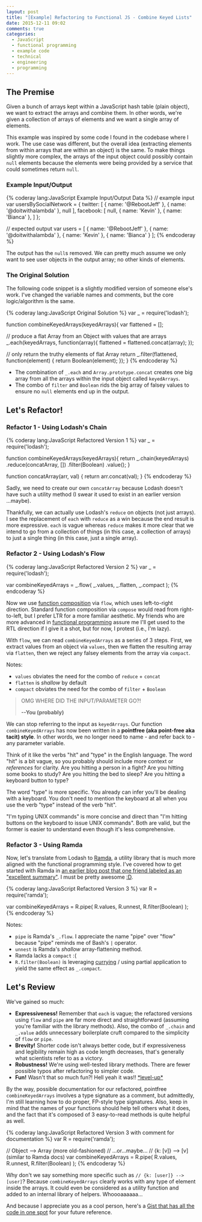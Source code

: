 ```yaml
---
layout: post
title: "[Example] Refactoring to Functional JS - Combine Keyed Lists"
date: 2015-12-11 09:02
comments: true
categories:
  - JavaScript
  - functional programming
  - example code
  - technical
  - engineering
  - programming
---
```


## The Premise

Given a bunch of arrays kept within a JavaScript hash table (plain object), we want to extract the arrays and combine them. In other words, we're given a collection of arrays of elements and we want a single array of elements.

This example was inspired by some code I found in the codebase where I work. The use case was different, but the overall idea (extracting elements from within arrays that are within an object) is the same. To make things slightly more complex, the arrays of the input object could possibly contain `null` elements because the elements were being provided by a service that could sometimes return `null`.

### Example Input/Output


{% coderay lang:JavaScript Example Input/Output Data %}
// example input
var usersBySocialNetwork = {
  twitter: [
    { name: '@RebootJeff' },
    { name: '@doitwithalambda' },
    null
  ],
  facebook: [
    null,
    { name: 'Kevin' },
    { name: 'Bianca' },
  ]
};

// expected output
var users = [
  { name: '@RebootJeff' },
  { name: '@doitwithalambda' },
  { name: 'Kevin' },
  { name: 'Bianca' }
];
{% endcoderay %}

The output has the `null`s removed. We can pretty much assume we only want to see user objects in the output array; no other kinds of elements.

### The Original Solution

The following code snippet is a slightly modified version of someone else's work. I've changed the variable names and comments, but the core logic/algorithm is the same.


{% coderay lang:JavaScript Original Solution %}
var _ = require('lodash');

function combineKeyedArrays(keyedArrays){
  var flattened = [];

  // produce a flat Array from an Object with values that are arrays
  _.each(keyedArrays, function(array){
    flattened = flattened.concat(array);
  });

  // only return the truthy elements of flat Array
  return _.filter(flattened, function(element) {
    return Boolean(element);
  });
}
{% endcoderay %}

- The combination of `_.each` and `Array.prototype.concat` creates one big array from all the arrays within the input object called `keyedArrays`.
- The combo of `filter` and `Boolean` rids the big array of falsey values to ensure no `null` elements end up in the output.

## Let's Refactor!

### Refactor 1 - Using Lodash's Chain

{% coderay lang:JavaScript Refactored Version 1 %}
var _ = require('lodash');

function combineKeyedArrays(keyedArrays){
  return _.chain(keyedArrays)
    .reduce(concatArray, [])
    .filter(Boolean)
    .value();
}

function concatArray(arr, val) {
  return arr.concat(val);
}
{% endcoderay %}

Sadly, we need to create our own `concatArray` because Lodash doesn't have such a utility method (I swear it used to exist in an earlier version ...maybe).

Thankfully, we can actually use Lodash's `reduce` on objects (not just arrays). I see the replacement of `each` with `reduce` as a win because the end result is more expressive. `each` is vague whereas `reduce` makes it more clear that we intend to go from a collection of things (in this case, a collection of arrays) to just a single thing (in this case, just a single array).

### Refactor 2 - Using Lodash's Flow

{% coderay lang:JavaScript Refactored Version 2 %}
var _ = require('lodash');

var combineKeyedArrays = _.flow(
  _.values,
  _.flatten,
  _.compact
);
{% endcoderay %}

Now we use [function composition](https://github.com/MostlyAdequate/mostly-adequate-guide/blob/master/ch5.md) via `flow`, which uses left-to-right direction. Standard function composition via `compose` would read from right-to-left, but I prefer LTR for a more familiar aesthetic. My friends who are more advanced in [functional programming](/blog/categories/functional-programming/) assure me I'll get used to the RTL direction if I give it a shot, but for now, I protest (i.e., I'm lazy).

With `flow`, we can read `combineKeyedArrays` as a series of 3 steps. First, we extract values from an object via `values`, then we flatten the resulting array via `flatten`, then we reject any falsey elements from the array via `compact`.

Notes:

- `values` obviates the need for the combo of `reduce` + `concat`
- `flatten` is *shallow* by default
- `compact` obviates the need for the combo of `filter` + `Boolean`

> OMG WHERE DID THE INPUT/PARAMETER GO?!
>
> **--You (probably)**

We can stop referring to the input as `keyedArrays`. Our function `combineKeyedArrays` has now been written in a **pointfree (aka point-free aka tacit) style**. In other words, we no longer need to name - and refer back to - any parameter variable.

Think of it like the verbs "hit" and "type" in the English language. The word "hit" is a bit vague, so you probably should include more context or *references* for clarity. Are you hitting a person in a fight? Are you hitting some books to study? Are you hitting the bed to sleep? Are you hitting a keyboard button to type?

The word "type" is more specific. You already can infer you'll be dealing with a keyboard. You don't need to mention the keyboard at all when you use the verb "type" instead of the verb "hit".

"I'm typing UNIX commands" is more concise and direct than "I'm hitting buttons on the keyboard to issue UNIX commands". Both are valid, but the former is easier to understand even though it's less comprehensive.

### Refactor 3 - Using Ramda

Now, let's translate from Lodash to [Ramda](http://ramdajs.com/), a utility library that is much more aligned with the functional programming style. I've covered how to get started with Ramda in [an earlier blog post that one friend labeled as an "excellent summary"](/blog/2015/06/14/refactoring-towards-functional-programming-in-javascript/). I must be pretty awesome [:D](https://duckduckgo.com/?q=awesome+smiley+face&iax=1&ia=images&iai=http%3A%2F%2Fannawrites.com%2Fblog%2Fwp-content%2Fuploads%2F2012%2F03%2Fawesome-smiley.jpg).

{% coderay lang:JavaScript Refactored Version 3 %}
var R = require('ramda');

var combineKeyedArrays = R.pipe(
  R.values,
  R.unnest,
  R.filter(Boolean)
);
{% endcoderay %}

Notes:

- `pipe` is Ramda's `_.flow`. I appreciate the name "pipe" over "flow" because "pipe" reminds me of Bash's `|` operator.
- `unnest` is Ramda's *shallow* array-flattening method.
- Ramda lacks a `compact` :(
- `R.filter(Boolean)` is leveraging [currying](https://github.com/MostlyAdequate/mostly-adequate-guide/blob/master/ch4.md) / using partial application to yield the same effect as `_.compact`.

## Let's Review

We've gained so much:

- **Expressiveness!** Remember that `each` is vague; the refactored versions using `flow` and `pipe` are far more direct and straightforward (assuming you're familiar with the library methods). Also, the combo of `_.chain` and `_.value` adds unnecessary boilerplate cruft compared to the simplicity of `flow` or `pipe`.
- **Brevity!** Shorter code isn't always better code, but if expressiveness and legibility remain high as code length decreases, that's generally what scientists refer to as a victory.
- **Robustness!** We're using well-tested library methods. There are fewer possible typos after refactoring to simpler code.
- **Fun!** Wasn't that so much fun?! Hell yeah it was!! [\*level-up\*](https://www.youtube.com/watch?v=qEg9wKFGtQg&t=0m05s)

By the way, possible documentation for our refactored, pointfree `combineKeyedArrays` involves a type signature as a comment, but admittedly, I'm still learning how to do proper, FP-style type signatures. Also, keep in mind that the names of your functions should help tell others what it does, and the fact that it's composed of 3 easy-to-read methods is quite helpful as well.

{% coderay lang:JavaScript Refactored Version 3 with comment for documentation %}
var R = require('ramda');

// Object<Array> --> Array (more old-fashioned)
// ...or...maybe...
// {k: [v]} --> [v] (similar to Ramda docs)
var combineKeyedArrays = R.pipe(
  R.values,
  R.unnest,
  R.filter(Boolean)
);
{% endcoderay %}

Why don't we say something more specific such as `// {k: [user]} --> [user]`? Because `combineKeyedArrays` clearly works with any type of element inside the arrays. It could even be considered as a utility function and added to an internal library of helpers. Whoooaaaaaa...

And because I appreciate you as a cool person, here's a [Gist that has all the code in one spot](https://gist.github.com/RebootJeff/d8877fdbcff79ec140cf) for your future reference.
